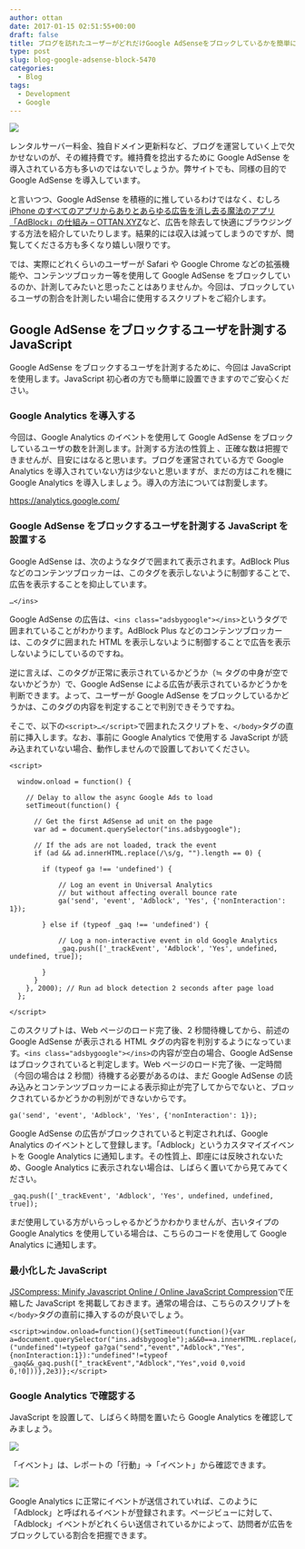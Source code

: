```yaml
---
author: ottan
date: 2017-01-15 02:51:55+00:00
draft: false
title: ブログを訪れたユーザーがどれだけGoogle AdSenseをブロックしているかを簡単に計測する方法
type: post
slug: blog-google-adsense-block-5470
categories:
  - Blog
tags:
  - Development
  - Google
---
```


![](/uploads/2017/01/170115-587adc00b89dd.jpg)

レンタルサーバー料金、独自ドメイン更新料など、ブログを運営していく上で欠かせないのが、その維持費です。維持費を捻出するために Google AdSense を導入されている方も多いのではないでしょうか。弊サイトでも、同様の目的で Google AdSense を導入しています。

と言いつつ、Google AdSense を積極的に推しているわけではなく、むしろ[iPhone のすべてのアプリからありとあらゆる広告を消し去る魔法のアプリ「AdBlock」の仕組み – OTTAN.XYZ](/posts/2016/10/ios-adblock-5057/)など、広告を除去して快適にブラウジングする方法を紹介していたりします。結果的には収入は減ってしまうのですが、閲覧してくださる方も多くなり嬉しい限りです。

では、実際にどれくらいのユーザーが Safari や Google Chrome などの拡張機能や、コンテンツブロッカー等を使用して Google AdSense をブロックしているのか、計測してみたいと思ったことはありませんか。今回は、ブロックしているユーザの割合を計測したい場合に使用するスクリプトをご紹介します。

## Google AdSense をブロックするユーザを計測する JavaScript

Google AdSense をブロックするユーザを計測するために、今回は JavaScript を使用します。JavaScript 初心者の方でも簡単に設置できますのでご安心ください。

### Google Analytics を導入する

今回は、Google Analytics のイベントを使用して Google AdSense をブロックしているユーザの数を計測します。計測する方法の性質上
、正確な数は把握できませんが、目安にはなると思います。ブログを運営されている方で Google Analytics を導入されていない方は少ないと思いますが、まだの方はこれを機に Google Analytics を導入しましょう。導入の方法については割愛します。

https://analytics.google.com/

### Google AdSense をブロックするユーザを計測する JavaScript を設置する

Google AdSense は、次のようなタグで囲まれて表示されます。AdBlock Plus などのコンテンツブロッカーは、このタグを表示しないように制御することで、広告を表示することを抑止しています。

    …</ins>

Google AdSense の広告は、`<ins class="adsbygoogle"></ins>`というタグで囲まれていることがわかります。AdBlock Plus などのコンテンツブロッカーは、このタグに囲まれた HTML を表示しないように制御することで広告を表示しないようにしているのですね。

逆に言えば、このタグが正常に表示されているかどうか（≒ タグの中身が空でないかどうか）で、Google AdSense による広告が表示されているかどうかを判断できます。よって、ユーザーが Google AdSense をブロックしているかどうかは、このタグの内容を判定することで判別できそうですね。

そこで、以下の`<script>…</script>`で囲まれたスクリプトを、`</body>`タグの直前に挿入します。なお、事前に Google Analytics で使用する JavaScript が読み込まれていない場合、動作しませんので設置しておいてください。

    <script>

      window.onload = function() {

        // Delay to allow the async Google Ads to load
        setTimeout(function() {

          // Get the first AdSense ad unit on the page
          var ad = document.querySelector("ins.adsbygoogle");

          // If the ads are not loaded, track the event
          if (ad && ad.innerHTML.replace(/\s/g, "").length == 0) {

            if (typeof ga !== 'undefined') {

                // Log an event in Universal Analytics
                // but without affecting overall bounce rate
                ga('send', 'event', 'Adblock', 'Yes', {'nonInteraction': 1});

            } else if (typeof _gaq !== 'undefined') {

                // Log a non-interactive event in old Google Analytics
                _gaq.push(['_trackEvent', 'Adblock', 'Yes', undefined, undefined, true]);

            }
          }
        }, 2000); // Run ad block detection 2 seconds after page load
      };

    </script>

このスクリプトは、Web ページのロード完了後、2 秒間待機してから、前述の Google AdSense が表示される HTML タグの内容を判別するようになっています。`<ins class="adsbygoogle"></ins>`の内容が空白の場合、Google AdSense はブロックされていると判定します。Web ページのロード完了後、一定時間（今回の場合は 2 秒間）待機する必要があるのは、まだ Google AdSense の読み込みとコンテンツブロッカーによる表示抑止が完了してからでないと、ブロックされているかどうかの判別ができないからです。

    ga('send', 'event', 'Adblock', 'Yes', {'nonInteraction': 1});

Google AdSense の広告がブロックされていると判定されれば、Google Analytics のイベントとして登録します。「Adblock」というカスタマイズイベントを Google Analytics に通知します。その性質上、即座には反映されないため、Google Analytics に表示されない場合は、しばらく置いてから見てみてください。

    _gaq.push(['_trackEvent', 'Adblock', 'Yes', undefined, undefined, true]);

まだ使用している方がいらっしゃるかどうかわかりませんが、古いタイプの Google Analytics を使用している場合は、こちらのコードを使用して Google Analytics に通知します。

### 最小化した JavaScript

[JSCompress: Minify Javascript Online / Online JavaScript Compression](https://jscompress.com/)で圧縮した JavaScript を掲載しておきます。通常の場合は、こちらのスクリプトを`</body>`タグの直前に挿入するのが良いでしょう。

    <script>window.onload=function(){setTimeout(function(){var a=document.querySelector("ins.adsbygoogle");a&&0==a.innerHTML.replace(/\s/g,"").length&&("undefined"!=typeof ga?ga("send","event","Adblock","Yes",{nonInteraction:1}):"undefined"!=typeof _gaq&&_gaq.push(["_trackEvent","Adblock","Yes",void 0,void 0,!0]))},2e3)};</script>

### Google Analytics で確認する

JavaScript を設置して、しばらく時間を置いたら Google Analytics を確認してみましょう。

![](/uploads/2017/01/170115-587ae1a287215.png)

「イベント」は、レポートの「行動」→「イベント」から確認できます。

![](/uploads/2017/01/170115-587ae1ae7b72d.png)

Google Analytics に正常にイベントが送信されていれば、このように「Adblock」と呼ばれるイベントが登録されます。ページビューに対して、「Adblock」イベントがどれくらい送信されているかによって、訪問者が広告をブロックしている割合を把握できます。
